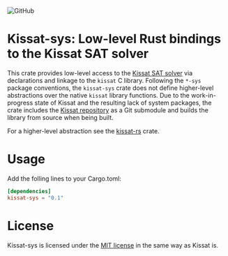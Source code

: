 ![GitHub](https://img.shields.io/github/license/firefighterduck/kissat-rs)

# Kissat-sys: Low-level Rust bindings to the Kissat SAT solver
This crate provides low-level access to the [Kissat SAT solver](http://fmv.jku.at/kissat/) via declarations and linkage to the `kissat` C library.
Following the `*-sys` package conventions, the `kissat-sys` crate does not define higher-level abstractions over the native `kissat` library functions.
Due to the work-in-progress state of Kissat and the resulting lack of system packages, the crate includes the [Kissat  repository](https://github.com/arminbiere/kissat) as a Git submodule and builds the library from source when being built.

For a higher-level abstraction see the [kissat-rs](https://github.com/firefighterduck/kissat-rs) crate.

# Usage
Add the folling lines to your Cargo.toml:
```toml
[dependencies]
kissat-sys = "0.1"
```

# License
Kissat-sys is licensed under the [MIT license](https://github.com/firefighterduck/kissat-rs/blob/main/LICENSE) in the same way as Kissat is.
